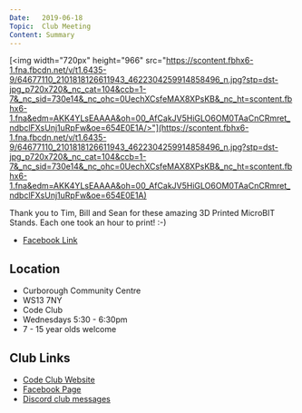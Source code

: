 ```yaml
---
Date:   2019-06-18
Topic:  Club Meeting
Content: Summary
---
```

[<img width="720px" height="966" src="https://scontent.fbhx6-1.fna.fbcdn.net/v/t1.6435-9/64677110_2101818126611943_4622304259914858496_n.jpg?stp=dst-jpg_p720x720&_nc_cat=104&ccb=1-7&_nc_sid=730e14&_nc_ohc=0UechXCsfeMAX8XPsKB&_nc_ht=scontent.fbhx6-1.fna&edm=AKK4YLsEAAAA&oh=00_AfCakJV5HiGLO6OM0TAaCnCRmret_ndbclFXsUnj1uRpFw&oe=654E0E1A/>"](https://scontent.fbhx6-1.fna.fbcdn.net/v/t1.6435-9/64677110_2101818126611943_4622304259914858496_n.jpg?stp=dst-jpg_p720x720&_nc_cat=104&ccb=1-7&_nc_sid=730e14&_nc_ohc=0UechXCsfeMAX8XPsKB&_nc_ht=scontent.fbhx6-1.fna&edm=AKK4YLsEAAAA&oh=00_AfCakJV5HiGLO6OM0TAaCnCRmret_ndbclFXsUnj1uRpFw&oe=654E0E1A)

Thank you to Tim, Bill and Sean for these amazing 3D Printed MicroBIT Stands. Each one took an hour to print! :-)

* [Facebook Link](https://www.facebook.com/1481985248595237/posts/2101819713278451/)

## Location

* Curborough Community Centre
* WS13 7NY
* Code Club
* Wednesdays 5:30 - 6:30pm
* 7 - 15 year olds welcome

## Club Links

* [Code Club Website](https://lichfield-code-club.github.io/)
* [Facebook Page](https://www.facebook.com/LichfieldCoders)
* [Discord club messages](https://discord.gg/szz6xGK)
